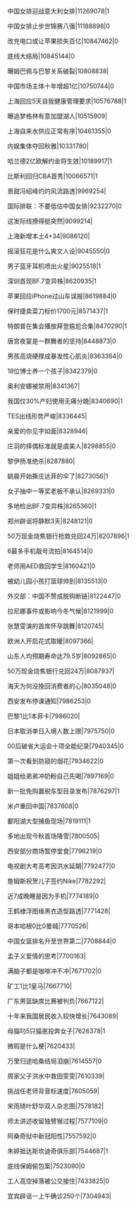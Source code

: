 中国女排迎战意大利女排|11269078|1

中国女排止步世锦赛八强|11188898|0

改充电口或让苹果损失百亿|10847462|0

底线大结局|10845144|0

曝姆巴佩与巴黎关系破裂|10808838|

中国市场主体十年增超1亿|10750744|0

上海回应5天自我健康管理要求|10576788|1

曝追梦格林有意加盟湖人|10515909|

上海自来水供应正常有序|10461355|0

内娱集体夺回秋雅|10331780|

哈兰德2亿欧解约金将生效|10189917|1

比斯利回归CBA首秀|10066571|1

景甜冯绍峰灼灼风流路透|9969254|

国际排联：不要低估中国女排|9232270|0

这发际线撩得挺突然|9099214|

上海新增本土4+34|9086120|

摇滚狂花是什么爽文人设|9045550|0

男子蓝牙耳机喷出火星|9025518|1

深圳首现BF.7变异株|8620935|1

苹果回应iPhone过山车误报|8619884|0

保时捷卖菜刀标价1700元|8571437|1

特朗普在集会播放拜登尴尬合集|8470290|1

唐宫夜宴是一群舞者的坚持|8448873|0

男孩高烧硬撑成暴发性心肌炎|8363364|0

18位博士养一个孩子|8342379|0

奥利安娜被禁用|8341367|

我国仅30%产妇使用无痛分娩|8340690|1

TES出线形势严峻|8336445|

亲爱的你见字如面|8328946|

庄羽的择偶标准就是虞美人|8298855|0

黎伊扬准绝杀|8287880|

姚晨开始撕庄达菲的伞了|8273056|1

女子抽中一等奖老板不承认|8269331|0

多地检出BF.7变异株|8265360|1

郑州辟谣将静默3天|8248121|0

50万现金烧焦银行抢救兑回24万|8207896|1

6最多手机靓号流拍|8164514|0

老师用AED救回学生|8160421|0

被幼儿园小孩打篮球帅到|8135513|0

外交部：中国不赞成脱钩断链|8122447|0

拉尼娜事件或影响今冬气候|8121999|0

张慧雯演的首席怀孕跳舞|8120745|

欧洲人开启花式取暖|8097366|

山东人均预期寿命达79.5岁|8092865|0

50万现金烧焦银行兑回24万|8087937|

海天为何没挽回消费者的心|8035048|0

西安发布停课通知|7986253|0

巴黎1比1本菲卡|7986020|

日本取消单日入境人数上限|7975750|0

00后破省大运会十项全能纪录|7940345|0

第一次看到防窥的烟花|7934622|0

姐姐给弟弟冲奶粉自己先喝|7897169|0

新一批免购置税车型目录发布|7876297|1

米卢重回中国|7837608|0

鄱阳湖大型捕鱼现场|7819111|1

多地出现今秋首场降雪|7800505|

西安部分商场暂停堂食|7796219|0

电视剧大考高考因洪水延期|7792477|0

詹姆斯祝贺儿子签约Nike|7782292|

近7成晚睡是因为手机|7774189|0

王鹤棣浮图缘黑衣造型路透|7771428|

哥本哈根0比0曼城|7770526|

中国女篮排名升至世界第二|7708844|0

孟子义爱情的思考|7700163|

满脑子都是咖啡冲不冲|7671702|0

矿工1比1皇马|7667710|

广东男篮缺席比赛被判负|7667122|

十年来我国居民收入较快增长|7643089|

母猫叼5只猫崽投奔女子|7626378|1

微瑕是什么梗|7620433|

万里归途哈桑结局泪崩|7614557|0

周家父子洪水中救田雯雯|7610339|

挑战任老师背音标速度|7605059|

宋雨琦叶舒华双人杂志图|7578182|

师太讲述收留独臂猴过程|7577109|0

阿桑奇狱中新冠阳性|7557592|0

朱婷抵达斯坎迪奇俱乐部|7544687|1

底线保姆偷包案|7523090|0

工人高空掉落被公交接住|7433825|0

宜宾辟谣一上午确诊250个|7304943|

